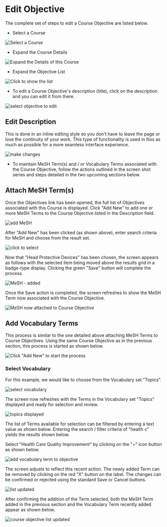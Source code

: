 # Edit Objective

The complete set of steps to edit a Course Objective are listed below.

* Select a Course

![Select a Course](../../images/course_objectives/course_search.png)

* Expand the Course Details

![Expand the Details of this Course](../../images/course_objectives/course_details_show.png)

* Expand the Objective List

![Click to show the list](../../images/course_objectives/course_objectives_expand.png)

* To edit a Course Objective's description (title), click on the description and you can edit it from there.

![select objective to edit](../../images/course_objectives/course_objective_edit_1.png)

## Edit Description

This is done in an inline editing style so you don't have to leave the page or lose the continuity of your work. This type of functionality is used in Ilios as much as possible for a more seamless interface experience.

![make changes](../../images/course_objectives/course_objective_edit_2.png)

* To maintain MeSH Term\(s\) and / or Vocabulary Terms associated with the Course Objective, follow the actions outlined in the screen shot series and steps detailed in the two upcoming sections below.

## Attach MeSH Term(s)

Once the Objectives link has been opened, the full list of Objectives associated with this Course is displayed. Click "Add New" to add one or more MeSH Terms to the Course Objective listed in the Description field.

![add MeSH](../../images/course_objectives/add_mesh1.png)

 After "Add New" has been clicked (as shown above), enter search criteria for MeSH and choose from the result set.

![click to select](../../images/course_objectives/add_mesh2.png)

 Now that "Head Protective Devices" has been chosen, the screen appears as follows with the selected item being moved above the results grid in a badge-type display. Clicking the green "Save" button will complete the process.

![MeSH - added](../../images/course_objectives/add_mesh3.png)

Once the Save action is completed, the screen refreshes to show the MeSH Term now associated with the Course Objective.

![MeSH now attached to Course Objective](../../images/course_objectives/add_mesh4.png)

## Add Vocabulary Terms 

This process is similar to the one detailed above attaching MeSH Terms to Course Objectives. Using the same Course Objective as in the previous section, this process is started as shown below.

![Click "Add New" to start the process](../../images/course_objectives/addvocab1.png)

### Select Vocabulary

For this example, we would like to choose from the Vocabulary set "Topics". 

![select vocabulary](../../images/course_objectives/addvocab2.png)

The screen now refreshes with the Terms in the Vocabulary set "Topics" displayed and ready for selection and review.

![topics displayed](../../images/course_objectives/addvocab3.png)

The list of Terms available for selection can be filtered by entering a text value as shown below. Entering the search / filter criteria of "health c" yields the results shown below.

Select "Health Care Quality Improvement" by clicking on the "+" icon button as shown below.

![add vocabulary term to objective](../../images/course_objectives/addvocab4.png)

The screen adjusts to reflect this recent action. The newly added Term can be removed by clicking on the red "X" button on the label. The changes can be confirmed or rejected using the standard Save or Cancel buttons.

![list updated](../../images/course_objectives/addvocab5.png)

After confirming the addition of the Term selected, both the MeSH Term added in the previous section and the Vocabulary Term recently added appear as shown below.

![course objective list updated](../../images/course_objectives/addvocab6.png)

